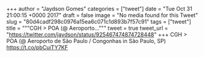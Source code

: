 
+++
author = "Jaydson Gomes"
categories = ["tweet"]
date = "Tue Oct 31 21:00:15 +0000 2017"
draft = false
image = "No media found for this Tweet"
slug = "80d4cadf298c0976a15ea6c071c1d893b7f57c91"
tags = ["tweet"]
title = """CGH &gt; POA (@ Aeroporto..."""
tweet = true
tweet_url = "https://twitter.com/jaydson/status/925467474874728448"
+++
CGH &gt; POA (@ Aeroporto de São Paulo / Congonhas in São Paulo, SP) https://t.co/pbCuiTY7KF
